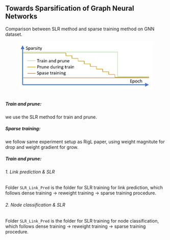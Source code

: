 ## Towards Sparsification of Graph Neural Networks

Comparison between SLR method and sparse training method on GNN dataset. 
<p align="center">
  <img src="imgs/sparsity.png" width="420">
  <br />
  <br />
  </p>

##### Train and prune: 
we use the SLR method for train and prune.

##### Sparse training: 
we follow same experiment setup as RigL paper, using weight magnitute for drop and weight gradient for grow. 

##### Train and prune: 

###### 1. Link prediction & SLR

Folder `SLR_Link_Pred` is the folder for SLR training for link prediction, which follows dense training -> reweight training -> sparse training procedure. 

###### 2. Node classification & SLR

Folder `SLR_Link_Pred` is the folder for SLR training for node classification, which follows dense training -> reweight training -> sparse training procedure. 
